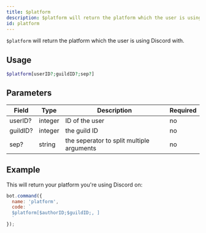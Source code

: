 ```yaml
---
title: $platform 
description: $platform will return the platform which the user is using Discord with.
id: platform
---
```


`$platform` will return the platform which the user is using Discord with.

## Usage

```php
$platform[userID?;guildID?;sep?]
```

## Parameters 


| Field     | Type    | Description                                        | Required |
|-----------|---------|----------------------------------------------------|----------|
| userID?      | integer  | ID of the user                             | no      |
| guildID?     | integer  | the guild ID          | no       |
| sep?        | string  | the seperator to split multiple arguments                   | no      |


## Example

This will return your platform you're using Discord on:

```javascript
bot.command({
  name: 'platform',
  code: `
  $platform[$authorID;$guildID;, ]
  `
});
```

